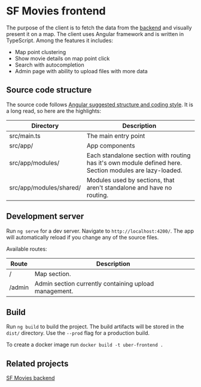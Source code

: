 # SF Movies frontend

The purpose of the client is to fetch the data from the [backend](https://github.com/uber-asido/backend) and visually present it on a map. The client uses Angular framework and is written in TypeScript. Among the features it includes:
* Map point clustering
* Show movie details on map point click
* Search with autocompletion
* Admin page with ability to upload files with more data

## Source code structure

The source code follows [Angular suggested structure and coding style](https://angular.io/guide/styleguide). It is a long read, so here are the highlights:

Directory | Description
--- | ---
src/main.ts | The main entry point
src/app/ | App components
src/app/modules/ | Each standalone section with routing has it's own module defined here. Section modules are lazy-loaded.
src/app/modules/shared/ | Modules used by sections, that aren't standalone and have no routing. 

## Development server

Run `ng serve` for a dev server. Navigate to `http://localhost:4200/`. The app will automatically reload if you change any of the source files.

Available routes:

Route | Description
--- | ---
/ | Map section.
/admin | Admin section currently containing upload management.

## Build

Run `ng build` to build the project. The build artifacts will be stored in the `dist/` directory. Use the `--prod` flag for a production build.

To create a docker image run `docker build -t uber-frontend .`

## Related projects
[SF Movies backend](https://github.com/uber-asido/backend)
